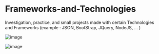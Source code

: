 # Frameworks-and-Technologies
Investigation, practice, and small projects made with certain Technologies and Frameworks (example : JSON, BootStrap, JQuery, NodeJS, ... )

![image](https://github.com/lochana-dineth/Frameworks-and-Technologies/assets/30839724/5a6bf8a6-ae45-41cd-a3d2-9d28e42c7a34)

![image](https://github.com/lochana-dineth/Frameworks-and-Technologies/assets/30839724/e77032b2-0e6a-4229-ab7c-9b255d7e944b)
